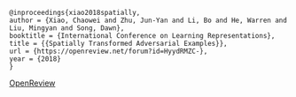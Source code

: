 ```
@inproceedings{xiao2018spatially,
author = {Xiao, Chaowei and Zhu, Jun-Yan and Li, Bo and He, Warren and Liu, Mingyan and Song, Dawn},
booktitle = {International Conference on Learning Representations},
title = {{Spatially Transformed Adversarial Examples}},
url = {https://openreview.net/forum?id=HyydRMZC-},
year = {2018}
}
```
[OpenReview](https://openreview.net/forum?id=HyydRMZC-)


